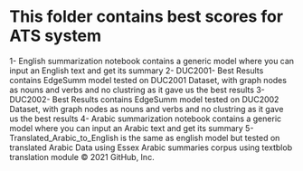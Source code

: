 # This folder contains best scores for ATS system
1- English summarization notebook contains a generic model where you can input an English text and get its summary
2- DUC2001- Best Results contains EdgeSumm model tested on DUC2001 Dataset, with graph nodes as nouns and verbs and no clustring as it gave us the best results
3- DUC2002- Best Results contains EdgeSumm model tested on DUC2002 Dataset, with graph nodes as nouns and verbs and no clustring as it gave us the best results
4- Arabic summarization notebook contains a generic model where you can input an Arabic text and get its summary
5- Translated_Arabic_to_English is the same as english model but tested on translated Arabic Data using Essex Arabic summaries corpus using textblob translation module
© 2021 GitHub, Inc.
